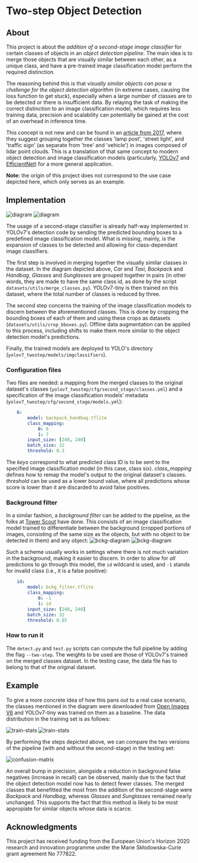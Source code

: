 # Two-step Object Detection
## About
This project is about the *addition of a second-stage image classifier* for certain classes of objects in an *object detection pipeline*. The main idea is to merge those objects that are visually similar between each other, as a unique class, and have a pre-trained image classification model perform the required distinction.

The reasoning behind this is that *visually similar objects can pose a challenge for the object detection algorithm* (in extreme cases, causing the loss function to get stuck), especially when a large number of classes are to be detected or there is insufficient data. By relaying the task of making the correct distinction to an image classification model, which requires less training data, precision and scalability can potentially be gained at the cost of an overhead in inference time.

This concept is not new and can be found in an [article from 2017](https://www.isprs-ann-photogramm-remote-sens-spatial-inf-sci.net/IV-2-W4/67/2017/isprs-annals-IV-2-W4-67-2017.pdf), where they suggest grouping together the classes 'lamp post', 'street light', and 'traffic sign' (as separate from 'tree' and 'vehicle') in images composed of lidar point clouds. This is a translation of that same concept to modern object detection and image classification models (particularly, [YOLOv7](https://github.com/WongKinYiu/yolov7) and [EfficientNet](https://arxiv.org/abs/1905.11946)) for a more general application.

**Note:** the origin of this project does not correspond to the use case depicted here, which only serves as an example.

## Implementation
![diagram](pictures/Two-step%20diagram%20bw.png#gh-dark-mode-only)
![diagram](pictures/Two-step%20diagram.png#gh-light-mode-only)

The usage of a second-stage classifier is already half-way implemented in YOLOv7's detection code by sending the predicted bounding boxes to a predefined image classification model. What is missing, mainly, is the expansion of classes to be detected and allowing for class-dependant image classifiers.

The first step is involved in merging together the visually similar classes in the dataset. In the diagram depicted above, *Car* and *Taxi*, *Backpack* and *Handbag*, *Glasses* and *Sunglasses* are grouped together in pairs (in other words, they are made to have the same class id, as done by the script ```datasets/utils/merge_classes.py```). YOLOv7-tiny is then trained on this dataset, where the total number of classes is reduced by three.

The second step concerns the training of the image classification models to discern between the aforementioned classes. This is done by cropping the bounding boxes of each of them and using these crops as datasets (```datasets/utils/crop_bboxes.py```). Offline data augmentation can be applied to this process, including shifts to make them more similar to the object detection model's predictions.

Finally, the trained models are deployed to YOLO's directory (```yolov7_twostep/models/imgclassifiers```).

### Configuration files
Two files are needed: a mapping from the merged classes to the original dataset's classes (```yolov7_twostep/cfg/second_stage/classes.yml```) and a specification of the image classification models' metadata (```yolov7_twostep/cfg/second_stage/models.yml```):
```yml
    6:
        model: backpack_handbag.tflite
        class_mapping:
            0: 6
            1: 7
        input_size: [240, 240]
        batch_size: 32
        threshold: 0.3
```

The *keys* correspond to what predicted class ID is to be sent to the specified image classification model (in this case, class six). *class_mapping* defines how to remap the model's output to the original dataset's classes. *threshold* can be used as a lower bound value, where all predictions whose score is lower than it are discarded to avoid false positives.

### Background filter
In a similar fashion, a *background filter* can be added to the pipeline, as the folks at [Tower Scout](https://github.com/TowerScout/TowerScout) have done. This consists of an image classification model trained to differentiate between the background (cropped portions of images, consisting of the same size as the objects, but with no object to be detected in them) and any object:
![bckg-diagram](pictures/bckg%20filter%20diagram%20bw.png#gh-dark-mode-only)
![bckg-diagram](pictures/bckg%20filter%20diagram.png#gh-light-mode-only)

Such a scheme usually works in settings where there is not much variation in the background, making it easier to discern. In order to allow for *all* predictions to go through this model, the ```id``` wildcard is used, and ```-1``` stands for invalid class (i.e., it is a false positive):
```yml
    id:
        model: bckg_filter.tflite
        class_mapping:
            0: -1
            1: id
        input_size: [240, 240]
        batch_size: 32
        threshold: 0.85
```

### How to run it
The ```detect.py``` and ```test.py``` scripts can compute the full pipeline by adding the flag ```--two-step```. The weights to be used are those of YOLOv7's trained on the merged classes dataset. In the testing case, the data file has to belong to that of the original dataset.

## Example
To give a more concrete idea of how this pans out to a real case scenario, the classes mentioned in the diagram were downloaded from [Open Images V6](https://storage.googleapis.com/openimages/web/factsfigures_v6.html) and YOLOv7-tiny was trained on them as a baseline. The data distribution in the training set is as follows:

![train-stats](pictures/train_stats%20bw.png#gh-dark-mode-only)
![train-stats](pictures/train_stats.png#gh-light-mode-only)

By performing the steps depicted above, we can compare the two versions of the pipeline (with and without the second-stage) in the testing set:

![confusion-matrix](pictures/confusion_matrix.png)

An overall bump in precision, alongside a reduction in background false negatives (increase in recall) can be observed, mainly due to the fact that the object detection model now has to detect fewer classes. The merged classes that benefitted the most from the addition of the second-stage were *Backpack* and *Handbag*, whereas *Glasses* and *Sunglasses* remained nearly unchanged. This supports the fact that this method is likely to be most appropiate for similar objects whose data is scarce.

## Acknowledgments
This project has received funding from the European Union's Horizon 2020 research and innovation programme under the Marie Skłodowska-Curie grant agreement No 777822.